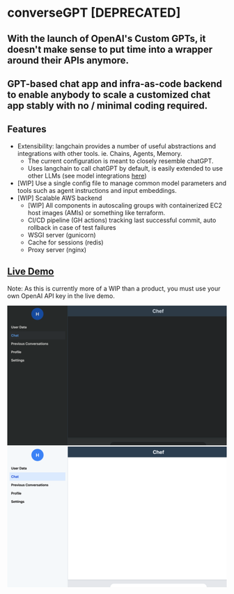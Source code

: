 # converseGPT [DEPRECATED]
## With the launch of OpenAI's Custom GPTs, it doesn't make sense to put time into a wrapper around their APIs anymore.
## GPT-based chat app and infra-as-code backend to enable anybody to scale a customized chat app stably with no / minimal coding required.


## Features
- Extensibility: langchain provides a number of useful abstractions and integrations with other tools. ie. Chains, Agents, Memory.
    - The current configuration is meant to closely resemble chatGPT.
    - Uses langchain to call chatGPT by default, is easily extended to use other LLMs (see model integrations [here](https://python.langchain.com/docs/integrations/chat/))
- [WIP] Use a single config file to manage common model parameters and tools such as agent instructions and input embeddings.
- [WIP] Scalable AWS backend
    - [WIP] All components in autoscaling groups with containerized EC2 host images (AMIs) or something like terraform. 
    - CI/CD pipeline (GH actions) tracking last successful commit, auto rollback in case of test failures
    - WSGI server (gunicorn)
    - Cache for sessions (redis)
    - Proxy server (nginx)
 
## [Live Demo](https://conversegptapp.net/)
Note: As this is currently more of a WIP than a product, you must use your own OpenAI API key in the live demo.
  
![alt text](https://github.com/hemenge133/converseGPT/blob/main/imgs/ss_dark.png?raw=true)
![alt text](https://github.com/hemenge133/converseGPT/blob/main/imgs/ss_light.png?raw=true)
